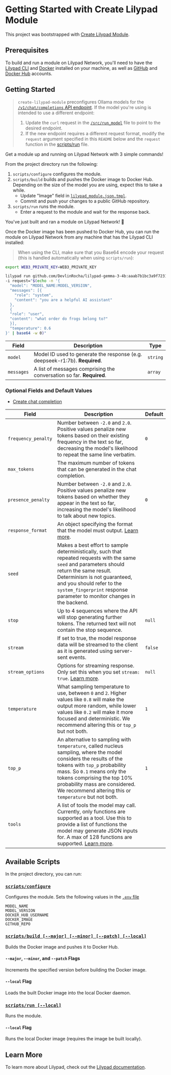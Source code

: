 # Getting Started with Create Lilypad Module

This project was bootstrapped with [Create Lilypad Module](https://github.com/DevlinRocha/create-lilypad-module).

## Prerequisites

To build and run a module on Lilypad Network, you'll need to have the [Lilypad CLI](https://docs.lilypad.tech/lilypad/lilypad-testnet/install-run-requirements) and [Docker](https://www.docker.com/) installed on your machine, as well as [GitHub](https://github.com/) and [Docker Hub](https://hub.docker.com/) accounts.

## Getting Started

> `create-lilypad-module` preconfigures Ollama models for the [`/v1/chat/completions` API endpoint](https://github.com/ollama/ollama/blob/main/docs/openai.md). If the model you're using is intended to use a different endpoint:
> 1. Update the `curl` request in the [`/src/run_model`](src/run_model) file to point to the desired endpoint.
> 2. If the new endpoint requires a different request format, modify the `request` argument specified in this `README` below and the `request` function in the [scripts/run](scripts/run) file.

Get a module up and running on Lilypad Network with 3 simple commands!

From the project directory run the following:

1. `scripts/configure` configures the module.
2. `scripts/build` builds and pushes the Docker image to Docker Hub. Depending on the size of the model you are using, expect this to take a while.
    - Update "Image" field in [`lilypad_module.json.tmpl`](lilypad_module.json.tmpl).
    - Commit and push your changes to a public GitHub repository.
3. `scripts/run` runs the module.
    - Enter a request to the module and wait for the response back.

You've just built and ran a module on Lilypad Network! 🎉

Once the Docker image has been pushed to Docker Hub, you can run the module on Lilypad Network from any machine that has the Lilypad CLI installed:

> When using the CLI, make sure that you Base64 encode your request (this is handled automatically when using `scripts/run`):

```sh
export WEB3_PRIVATE_KEY=WEB3_PRIVATE_KEY

lilypad run github.com/DevlinRocha/lilypad-gemma-3-4b:aaab7b1bc3a9f7231c33423db6a74e7755603fbb \
-i request="$(echo -n '{
  "model": "MODEL_NAME:MODEL_VERSION",
  "messages": [{
    "role": "system",
    "content": "you are a helpful AI assistant"
  },
  {
  "role": "user",
  "content": "what order do frogs belong to?"
  }],
  "temperature": 0.6
}' | base64 -w 0)"
```

| Field      | Description                                                                 | Type     |
| -----------| --------------------------------------------------------------------------- | -------- |
| `model`    | Model ID used to generate the response (e.g. deepseek-r1:7b). **Required**. | `string` |
| `messages` | A list of messages comprising the conversation so far. **Required**.        | `array`  |

### Optional Fields and Default Values

- [Create chat completion](https://platform.openai.com/docs/api-reference/chat/create)

| Field               | Description | Default |
| ------------------- | ----------- | ------- |
| `frequency_penalty` | Number between `-2.0` and `2.0`. Positive values penalize new tokens based on their existing frequency in the text so far, decreasing the model's likelihood to repeat the same line verbatim. | `0` |
| `max_tokens`        | The maximum number of tokens that can be generated in the chat completion. | |
| `presence_penalty`  | Number between `-2.0` and `2.0`. Positive values penalize new tokens based on whether they appear in the text so far, increasing the model's likelihood to talk about new topics. | `0` |
| `response_format`   | An object specifying the format that the model must output. [Learn more](https://platform.openai.com/docs/api-reference/chat/create#chat-create-response_format). | |
| `seed`              | Makes a best effort to sample deterministically, such that repeated requests with the same `seed` and parameters should return the same result. Determinism is not guaranteed, and you should refer to the `system_fingerprint` response parameter to monitor changes in the backend. | |
| `stop`              | Up to 4 sequences where the API will stop generating further tokens. The returned text will not contain the stop sequence. | `null` |
| `stream`            | If set to true, the model response data will be streamed to the client as it is generated using server-sent events. | `false` |
| `stream_options`    | Options for streaming response. Only set this when you set `stream: true`. [Learn more](https://platform.openai.com/docs/api-reference/chat/create#chat-create-stream_options). | `null` |
| `temperature`       | What sampling temperature to use, between `0` and `2`. Higher values like `0.8` will make the output more random, while lower values like `0.2` will make it more focused and deterministic. We recommend altering this or `top_p` but not both. | `1` |
| `top_p`             | An alternative to sampling with `temperature`, called nucleus sampling, where the model considers the results of the tokens with `top_p` probability mass. So `0.1` means only the tokens comprising the top 10% probability mass are considered. We recommend altering this or `temperature` but not both. | `1` |
| `tools`             | A list of tools the model may call. Currently, only functions are supported as a tool. Use this to provide a list of functions the model may generate JSON inputs for. A max of 128 functions are supported. [Learn more](https://platform.openai.com/docs/api-reference/chat/create#chat-create-tools). | |

## Available Scripts

In the project directory, you can run:

### [`scripts/configure`](scripts/configure)

Configures the module.
Sets the following values in the [`.env` file](.env)

```
MODEL_NAME
MODEL_VERSION
DOCKER_HUB_USERNAME
DOCKER_IMAGE
GITHUB_REPO
```

### [`scripts/build [--major] [--minor] [--patch] [--local]`](scripts/build)

Builds the Docker image and pushes it to Docker Hub.

#### `--major`, `--minor`, and `--patch` Flags

Increments the specified version before building the Docker image.

#### `--local` Flag

Loads the built Docker image into the local Docker daemon.

### [`scripts/run [--local]`](scripts/run)

Runs the module.

#### `--local` Flag

Runs the local Docker image (requires the image be built locally).

## Learn More

To learn more about Lilypad, check out the [Lilypad documentation](https://docs.lilypad.tech/lilypad).
